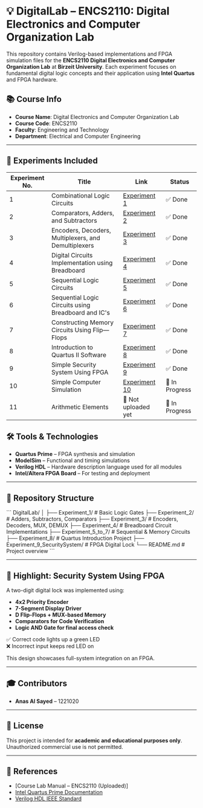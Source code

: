 # 💡 DigitalLab – ENCS2110: Digital Electronics and Computer Organization Lab

This repository contains Verilog-based implementations and FPGA simulation files for the **ENCS2110 Digital Electronics and Computer Organization Lab** at **Birzeit University**. Each experiment focuses on fundamental digital logic concepts and their application using **Intel Quartus** and FPGA hardware.

## 📚 Course Info

- **Course Name**: Digital Electronics and Computer Organization Lab
- **Course Code**: ENCS2110
- **Faculty**: Engineering and Technology
- **Department**: Electrical and Computer Engineering


---

## 🧪 Experiments Included

| Experiment No. | Title                                                         | Link                                                                                         | Status  |
|----------------|---------------------------------------------------------------|----------------------------------------------------------------------------------------------|---------|
| 1              | Combinational Logic Circuits                                  | [Experiment 1](https://github.com/AnasAlSayed18/DigitalLab/tree/master/Lab_1)               | ✅ Done |
| 2              | Comparators, Adders, and Subtractors                          | [Experiment 2](https://github.com/AnasAlSayed18/DigitalLab/tree/master/Lab_2)               | ✅ Done |
| 3              | Encoders, Decoders, Multiplexers, and Demultiplexers         | [Experiment 3](https://github.com/AnasAlSayed18/DigitalLab/tree/master/Lab_3)               | ✅ Done |
| 4              | Digital Circuits Implementation using Breadboard             | [Experiment 4](https://github.com/AnasAlSayed18/DigitalLab/tree/master/Lab_4)               | ✅ Done |
| 5              | Sequential Logic Circuits                                     | [Experiment 5](https://github.com/AnasAlSayed18/DigitalLab/tree/master/Lab_5)             | ✅ Done |
| 6              |Sequential Logic Circuits using Breadboard and IC's             | [Experiment 6](https://github.com/AnasAlSayed18/DigitalLab/tree/master/Lab_6)             | ✅ Done |
| 7              | Constructing Memory Circuits Using Flip—Flops                 | [Experiment 7](https://github.com/AnasAlSayed18/DigitalLab/tree/master/Lab_7)             | ✅ Done |
| 8              | Introduction to Quartus II Software                           | [Experiment 8](https://github.com/AnasAlSayed18/DigitalLab/tree/master/lab_8)                | ✅ Done |
| 9              | Simple Security System Using FPGA                             | [Experiment 9](https://github.com/AnasAlSayed18/DigitalLab/tree/master/Lab_9)             | ✅ Done |
| 10             | Simple Computer Simulation                                    | [Experiment 10](https://github.com/AnasAlSayed18/DigitalLab/tree/master/Lab_10)             | 🚧 In Progress |
| 11             | Arithmetic Elements                                           | 🚧 Not uploaded yet                                                                          | 🚧 In Progress |

## 🛠️ Tools & Technologies

- **Quartus Prime** – FPGA synthesis and simulation
- **ModelSim** – Functional and timing simulations
- **Verilog HDL** – Hardware description language used for all modules
- **Intel/Altera FPGA Board** – For testing and deployment

---

## 📂 Repository Structure

\`\`\`
DigitalLab/
│
├── Experiment_1/                # Basic Logic Gates
├── Experiment_2/                # Adders, Subtractors, Comparators
├── Experiment_3/                # Encoders, Decoders, MUX, DEMUX
├── Experiment_4/                # Breadboard Circuit Implementations
├── Experiment_5_to_7/           # Sequential & Memory Circuits
├── Experiment_8/                # Quartus Introduction Project
├── Experiment_9_SecuritySystem/ # FPGA Digital Lock
└── README.md                    # Project overview
\`\`\`

---

## 🔐 Highlight: Security System Using FPGA

A two-digit digital lock was implemented using:
- **4x2 Priority Encoder**
- **7-Segment Display Driver**
- **D Flip-Flops + MUX-based Memory**
- **Comparators for Code Verification**
- **Logic AND Gate for final access check**

✅ Correct code lights up a green LED  
❌ Incorrect input keeps red LED on

This design showcases full-system integration on an FPGA.

---

## 🎓 Contributors

- **Anas Al Sayed** – 1221020  

---

## 📜 License

This project is intended for **academic and educational purposes only**. Unauthorized commercial use is not permitted.

---

## 📌 References

- [Course Lab Manual – ENCS2110 (Uploaded)]  
- [Intel Quartus Prime Documentation](https://www.intel.com/content/www/us/en/software/programmable/quartus-prime/overview.html)  
- [Verilog HDL IEEE Standard](https://ieeexplore.ieee.org/document/8299595)
